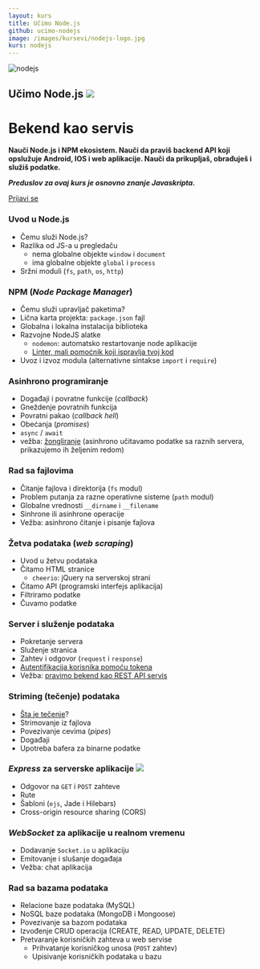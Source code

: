 ```yaml
---
layout: kurs
title: Učimo Node.js
github: ucimo-nodejs
image: /images/kursevi/nodejs-logo.jpg
kurs: nodejs
---
```


![nodejs]({{page.image}})

## Učimo Node.js [<img src="/images/ui/ikonice/github.svg" class="ikonica-veca">](https://github.com/skolakoda/ucimo-nodejs)

# Bekend kao servis

**Nauči Node.js i NPM ekosistem. Nauči da praviš backend API koji opslužuje Android, IOS i web aplikacije. Nauči da prikupljaš, obrađuješ i služiš podatke.**

***Preduslov za ovaj kurs je osnovno znanje Javaskripta.***

<a href="/kursevi/prijava?kurs=3" class="btn float-right">Prijavi se</a>

<!-- https://scotch.io/tutorials/building-and-securing-a-modern-backend-api -->

### Uvod u Node.js
- Čemu služi Node.js?
- Razlika od JS-a u pregledaču
  - nema globalne objekte `window` i `document`
  - ima globalne objekte `global` i `process`
- Sržni moduli (`fs`, `path`, `os`, `http`)

### NPM (*Node Package Manager*)
- Čemu služi upravljač paketima?
- Lična karta projekta: `package.json` fajl
- Globalna i lokalna instalacija biblioteka
- Razvojne NodeJS alatke
  - `nodemon`: automatsko restartovanje node aplikacije
  - [Linter, mali pomoćnik koji ispravlja tvoj kod](/linter)
- Uvoz i izvoz modula (alternativne sintakse `import` i `require`)

### Asinhrono programiranje
- Događaji i povratne funkcije (*callback*)
- Gneždenje povratnih funkcija
- Povratni pakao (*callback hell*)
- Obećanja (*promises*)
- `async` / `await`
- vežba: [žongliranje](https://github.com/workshopper/learnyounode/blob/master/exercises/juggling_async/problem.md) (asinhrono učitavamo podatke sa raznih servera, prikazujemo ih željenim redom)

### Rad sa fajlovima
- Čitanje fajlova i direktorija (`fs` modul)
- Problem putanja za razne operativne sisteme (`path` modul)
- Globalne vrednosti `__dirname` i `__filename`
- Sinhrone ili asinhrone operacije
- Vežba: asinhrono čitanje i pisanje fajlova

### Žetva podataka (*web scraping*)
- Uvod u žetvu podataka
- Čitamo HTML stranice
  - `cheerio`: jQuery na serverskoj strani
- Čitamo API (programski interfejs aplikacija)
- Filtriramo podatke
- Čuvamo podatke

### Server i služenje podataka

- Pokretanje servera
- Služenje stranica
- Zahtev i odgovor (`request` i `response`)
- [Autentifikacija korisnika pomoću tokena](https://scotch.io/tutorials/authenticate-a-node-js-api-with-json-web-tokens)
- Vežba: [pravimo bekend kao REST API servis](https://stormpath.com/blog/tutorial-build-rest-api-mobile-apps-using-node-js)

### Striming (tečenje) podataka
- [Šta je tečenje](https://medium.freecodecamp.org/node-js-streams-everything-you-need-to-know-c9141306be93)?
- Strimovanje iz fajlova
- Povezivanje cevima (*pipes*)
- Događaji
- Upotreba bafera za binarne podatke

### *Express* za serverske aplikacije [<img src="/images/ui/ikonice/github.svg" class="ikonica-veca">](https://github.com/skolakoda/ucimo-express)
- Odgovor na `GET` i `POST` zahteve
- Rute
- Šabloni (`ejs`, Jade i Hilebars)
- Cross-origin resource sharing (CORS)

### *WebSocket* za aplikacije u realnom vremenu
- Dodavanje `Socket.io` u aplikaciju
- Emitovanje i slušanje događaja
- Vežba: chat aplikacija

### Rad sa bazama podataka
- Relacione baze podataka (MySQL)
- NoSQL baze podataka (MongoDB i Mongoose)
- Povezivanje sa bazom podataka
- Izvođenje CRUD operacija (CREATE, READ, UPDATE, DELETE)
- Pretvaranje korisničkih zahteva u web servise
  - Prihvatanje korisničkog unosa (`POST` zahtev)
  - Upisivanje korisničkih podataka u bazu
